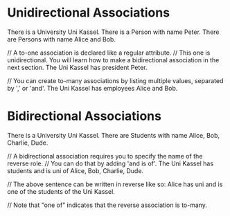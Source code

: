 # Unidirectional Associations

There is a University Uni Kassel.
There is a Person with name Peter.
There are Persons with name Alice and Bob.

// A to-one association is declared like a regular attribute.
// This one is unidirectional. You will learn how to make a bidirectional association in the next section. 
The Uni Kassel has president Peter.

// You can create to-many associations by listing multiple values, separated by ',' or 'and'.
The Uni Kassel has employees Alice and Bob.

# Bidirectional Associations

There is a University Uni Kassel.
There are Students with name Alice, Bob, Charlie, Dude.

// A bidirectional association requires you to specify the name of the reverse role.
// You can do that by adding 'and is <name> of'.
The Uni Kassel has students and is uni of Alice, Bob, Charlie, Dude.

// The above sentence can be written in reverse like so:
Alice has uni and is one of the students of the Uni Kassel.

// Note that "one of" indicates that the reverse association is to-many.
